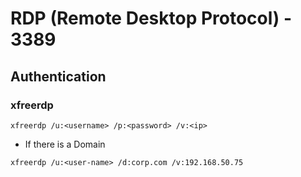 
# RDP (Remote Desktop Protocol) - 3389
## Authentication
### xfreerdp
```
xfreerdp /u:<username> /p:<password> /v:<ip>
```
- If there is a Domain
```
xfreerdp /u:<user-name> /d:corp.com /v:192.168.50.75
```
